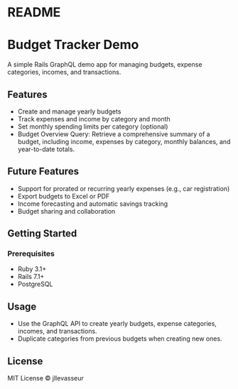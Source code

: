 # README

# Budget Tracker Demo

A simple Rails GraphQL demo app for managing budgets, expense categories, incomes, and transactions.

## Features

- Create and manage yearly budgets
- Track expenses and income by category and month
- Set monthly spending limits per category (optional)
- Budget Overview Query: Retrieve a comprehensive summary of a budget, including income, expenses by category, monthly balances, and year-to-date totals.

## Future Features

- Support for prorated or recurring yearly expenses (e.g., car registration)
- Export budgets to Excel or PDF
- Income forecasting and automatic savings tracking
- Budget sharing and collaboration

## Getting Started

### Prerequisites

- Ruby 3.1+
- Rails 7.1+
- PostgreSQL

## Usage
- Use the GraphQL API to create yearly budgets, expense categories, incomes, and transactions.
- Duplicate categories from previous budgets when creating new ones.

## License

MIT License © jllevasseur
